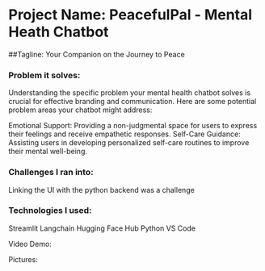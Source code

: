 # Project Name: PeacefulPal - Mental Heath Chatbot

##Tagline: Your Companion on the Journey to Peace

### Problem it solves:

Understanding the specific problem your mental health chatbot solves is crucial for effective branding and communication. Here are some potential problem areas your chatbot might address:

Emotional Support: Providing a non-judgmental space for users to express their feelings and receive empathetic responses.
Self-Care Guidance: Assisting users in developing personalized self-care routines to improve their mental well-being.

### Challenges I ran into:

Linking the UI with the python backend was a challenge

### Technologies I used:

Streamlit
Langchain
Hugging Face Hub
Python
VS Code

Video Demo:

Pictures:
